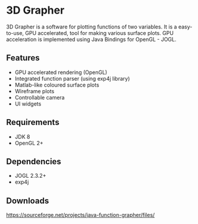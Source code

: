 # 3D Grapher
3D Grapher is a software for plotting functions of two variables. It is a easy-to-use, GPU accelerated, tool for
making various surface plots. GPU acceleration is implemented using Java Bindings for OpenGL - JOGL.

## Features
* GPU accelerated rendering (OpenGL)
* Integrated function parser (using exp4j library)
* Matlab-like coloured surface plots
* Wireframe plots
* Controllable camera
* UI widgets

## Requirements
* JDK 8 
* OpenGL 2+

## Dependencies
* JOGL 2.3.2+
* exp4j

## Downloads
https://sourceforge.net/projects/java-function-grapher/files/
